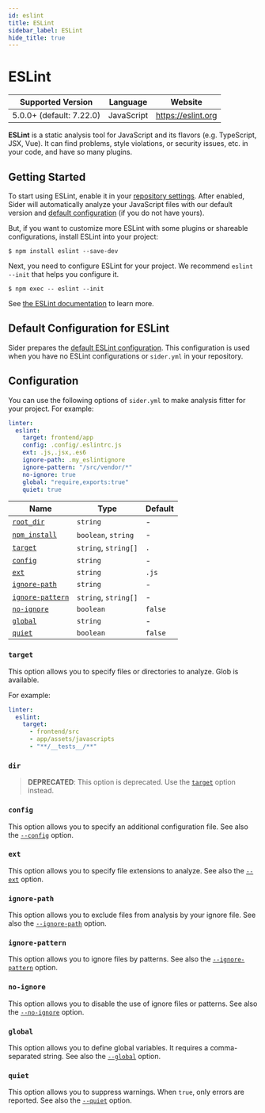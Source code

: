 ```yaml
---
id: eslint
title: ESLint
sidebar_label: ESLint
hide_title: true
---
```


# ESLint

| Supported Version        | Language   | Website            |
| ------------------------ | ---------- | ------------------ |
| 5.0.0+ (default: 7.22.0) | JavaScript | https://eslint.org |

**ESLint** is a static analysis tool for JavaScript and its flavors (e.g. TypeScript, JSX, Vue).
It can find problems, style violations, or security issues, etc. in your code, and have so many plugins.

## Getting Started

To start using ESLint, enable it in your [repository settings](../../getting-started/repository-settings.md).
After enabled, Sider will automatically analyze your JavaScript files with our default version and [default configuration](#default-configuration-for-eslint) (if you do not have yours).

But, if you want to customize more ESLint with some plugins or shareable configurations, install ESLint into your project:

```console
$ npm install eslint --save-dev
```

Next, you need to configure ESLint for your project. We recommend `eslint --init` that helps you configure it.

```console
$ npm exec -- eslint --init
```

See [the ESLint documentation](https://eslint.org/docs/user-guide/getting-started) to learn more.

## Default Configuration for ESLint

Sider prepares the [default ESLint configuration](https://github.com/sider/runners/blob/HEAD/images/eslint/sider_eslintrc.yml).
This configuration is used when you have no ESLint configurations or `sider.yml` in your repository.

## Configuration

You can use the following options of `sider.yml` to make analysis fitter for your project. For example:

```yaml
linter:
  eslint:
    target: frontend/app
    config: .config/.eslintrc.js
    ext: .js,.jsx,.es6
    ignore-path: .my_eslintignore
    ignore-pattern: "/src/vendor/*"
    no-ignore: true
    global: "require,exports:true"
    quiet: true
```

| Name                                                                                        | Type                 | Default |
| ------------------------------------------------------------------------------------------- | -------------------- | ------- |
| [`root_dir`](../../getting-started/custom-configuration.md#linteranalyzer_idroot_dir)       | `string`             | -       |
| [`npm_install`](../../getting-started/custom-configuration.md#linteranalyzer_idnpm_install) | `boolean`, `string`  | -       |
| [`target`](#target)                                                                         | `string`, `string[]` | `.`     |
| [`config`](#config)                                                                         | `string`             | -       |
| [`ext`](#ext)                                                                               | `string`             | `.js`   |
| [`ignore-path`](#ignore-path)                                                               | `string`             | -       |
| [`ignore-pattern`](#ignore-pattern)                                                         | `string`, `string[]` | -       |
| [`no-ignore`](#no-ignore)                                                                   | `boolean`            | `false` |
| [`global`](#global)                                                                         | `string`             | -       |
| [`quiet`](#quiet)                                                                           | `boolean`            | `false` |

### `target`

This option allows you to specify files or directories to analyze. Glob is available.

For example:

```yaml
linter:
  eslint:
    target:
      - frontend/src
      - app/assets/javascripts
      - "**/__tests__/**"
```

### `dir`

> **DEPRECATED**: This option is deprecated. Use the [`target`](#target) option instead.

### `config`

This option allows you to specify an additional configuration file.
See also the [`--config`](https://eslint.org/docs/user-guide/command-line-interface#-c-config) option.

### `ext`

This option allows you to specify file extensions to analyze.
See also the [`--ext`](https://eslint.org/docs/user-guide/command-line-interface#-ext) option.

### `ignore-path`

This option allows you to exclude files from analysis by your ignore file.
See also the [`--ignore-path`](https://eslint.org/docs/user-guide/command-line-interface#-ignore-path) option.

### `ignore-pattern`

This option allows you to ignore files by patterns.
See also the [`--ignore-pattern`](https://eslint.org/docs/user-guide/command-line-interface#-ignore-pattern) option.

### `no-ignore`

This option allows you to disable the use of ignore files or patterns.
See also the [`--no-ignore`](https://eslint.org/docs/user-guide/command-line-interface#-no-ignore) option.

### `global`

This option allows you to define global variables. It requires a comma-separated string.
See also the [`--global`](https://eslint.org/docs/user-guide/command-line-interface#-global) option.

### `quiet`

This option allows you to suppress warnings. When `true`, only errors are reported.
See also the [`--quiet`](https://eslint.org/docs/user-guide/command-line-interface#-quiet) option.
